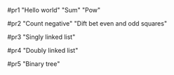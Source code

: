 #pr1
"Hello world"
"Sum"
"Pow"

#pr2
"Count negative"
"Dift bet even and odd squares"

#pr3
"Singly linked list"

#pr4
"Doubly linked list"

#pr5
"Binary tree"
